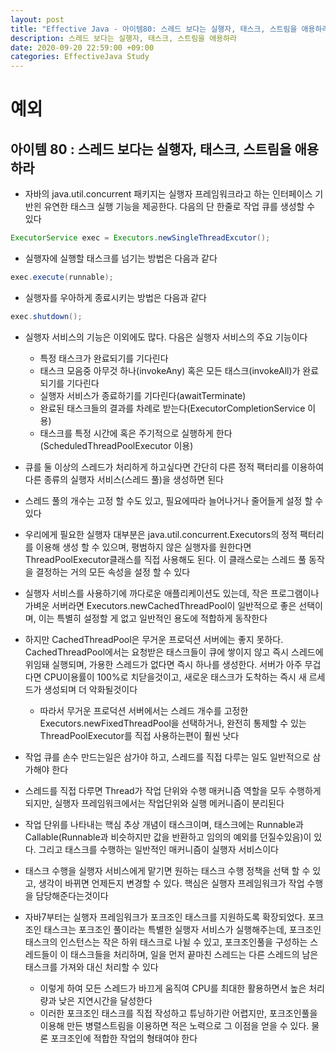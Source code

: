 ```yaml
---
layout: post
title: "Effective Java - 아이템80: 스레드 보다는 실행자, 태스크, 스트림을 애용하라"
description: 스레드 보다는 실행자, 태스크, 스트림을 애용하라
date: 2020-09-20 22:59:00 +09:00
categories: EffectiveJava Study
---
```



# 예외

## 아이템 80 : 스레드 보다는 실행자, 태스크, 스트림을 애용하라

- 자바의 java.util.concurrent 패키지는 실행자 프레임워크라고 하는 인터페이스 기반읜 유연한 태스크 실행 기능을 제공한다. 다음의 단 한줄로 작업 큐를 생성할 수 있다

```java
ExecutorService exec = Executors.newSingleThreadExcutor();
```

- 실행자에 실행할 태스크를 넘기는 방법은 다음과 같다

```java
exec.execute(runnable);
```

- 실행자를 우아하게 종료시키는 방법은 다음과 같다

```java
exec.shutdown();
```

- 실행자 서비스의 기능은 이외에도 많다. 다음은 실행자 서비스의 주요 기능이다
    * 특정 태스크가 완료되기를 기다린다
    * 태스크 모음중 아무것 하나(invokeAny) 혹은 모든 태스크(invokeAll)가 완료되기를 기다린다
    * 실행자 서비스가 종료하기를 기다린다(awaitTerminate)
    * 완료된 태스크들의 결과를 차례로 받는다(ExecutorCompletionService 이용)
    * 태스크를 특정 시간에 혹은 주기적으로 실행하게 한다(ScheduledThreadPoolExecutor 이용)

- 큐를 둘 이상의 스레드가 처리하게 하고싶다면 간단히 다른 정적 팩터리를 이용하여 다른 종류의 실행자 서비스(스레드 풀)을 생성하면 된다
- 스레드 풀의 개수는 고정 할 수도 있고, 필요에따라 늘어나거나 줄어들게 설정 할 수 있다
- 우리에게 필요한 실행자 대부분은 java.util.concurrent.Executors의 정적 팩터리를 이용해 생성 할 수 있으며, 평범하지 않은 실행자를 원한다면 ThreadPoolExecutor클래스를 직접 사용해도 된다. 이 클래스로는 스레드 풀 동작을 결정하는 거의 모든 속성을 설정 할 수 있다
- 실행자 서비스를 사용하기에 까다로운 애플리케이션도 있는데, 작은 프로그램이나 가벼운 서버라면 Executors.newCachedThreadPool이 일반적으로 좋은 선택이며, 이는 특별히 설정할 게 없고 일반적인 용도에 적합하게 동작한다
- 하지만 CachedThreadPool은 무거운 프로덕션 서버에는 좋지 못하다. CachedThreadPool에서는 요청받은 태스크들이 큐에 쌓이지 않고 즉시 스레드에 위임돼 실행되며, 가용한 스레드가 없다면 즉시 하나를 생성한다. 서버가 아주 무겁다면 CPU이용률이 100%로 치닫을것이고, 새로운 태스크가 도착하는 즉시 새 르세드가 생성되며 더 악화될것이다
    * 따라서 무거운 프로덕션 서버에서는 스레드 개수를 고정한 Executors.newFixedThreadPool을 선택하거나, 완전히 통제할 수 있는 ThreadPoolExecutor를 직접 사용하는편이 훨씬 낫다

- 작업 큐를 손수 만드는일은 삼가야 하고, 스레드를 직접 다루는 일도 일반적으로 삼가해야 한다
- 스레드를 직접 다루면 Thread가 작업 단위와 수행 매커니즘 역할을 모두 수행하게 되지만, 실행자 프레임워크에서는 작업단위와 실행 메커니즘이 분리된다
- 작업 단위를 나타내는 핵심 추상 개념이 태스크이며, 태스크에는 Runnable과 Callable(Runnable과 비슷하지만 값을 반환하고 임의의 예외를 던질수있음)이 있다. 그리고 태스크를 수행하는 일반적인 매커니즘이 실행자 서비스이다
- 태스크 수행을 실행자 서비스에게 맡기면 원하는 태스크 수행 정책을 선택 할 수 있고, 생각이 바뀌면 언제든지 변경할 수 있다. 핵심은 실행자 프레임워크가 작업 수행을 담당해준다는것이다
- 자바7부터는 실행자 프레임워크가 포크조인 태스크를 지원하도록 확장되었다. 포크조인 태스크는 포크조인 풀이라는 특별한 실행자 서비스가 실행해주는데, 포크조인 태스크의 인스턴스는 작은 하위 태스크로 나뉠 수 있고, 포크조인풀을 구성하는 스레드들이 이 태스크들을 처리하며, 일을 먼저 끝마친 스레드는 다른 스레드의 남은 태스크를 가져와 대신 처리할 수 있다
    * 이렇게 하여 모든 스레드가 바끄게 움직여 CPU를 최대한 활용하면서 높은 처리량과 낮은 지연시간을 달성한다
    * 이러한 포크조인 태스크를 직접 작성하고 튜닝하기란 어렵지만, 포크조인풀을 이용해 만든 병렬스트림을 이용하면 적은 노력으로 그 이점을 얻을 수 있다. 물론 포크조인에 적합한 작업의 형태여야 한다
